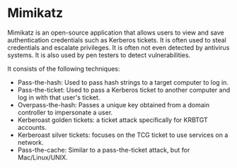 # Mimikatz

Mimikatz is an open-source application that allows users to view and save authentication credentials such as Kerberos tickets.  It is often used to steal credentials and escalate privileges.  It is often not even detected by antivirus systems. It is also used by pen testers to detect vulnerabilities.

It consists of the following techniques:
- Pass-the-hash:  Used to  pass hash strings to a target computer to log in.
- Pass-the-ticket: Used to pass a Kerberos ticket to another computer and log in with that user's ticket.
- Overpass-the-hash: Passes a unique key obtained from a domain controller to impersonate a user.
- Kerberoast golden tickets: a ticket attack specifically for KRBTGT accounts. 
- Kerberoast silver tickets: focuses on the TCG ticket to use services on a network.
- Pass-the-cache: Similar to a pass-the-ticket attack, but for Mac/Linux/UNIX.

